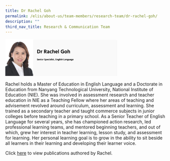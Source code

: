 ```yaml
---
title: Dr Rachel Goh
permalink: /elis/about-us/team-members/research-team/dr-rachel-goh/
description: ""
third_nav_title: Research & Communication Team
---
```

<img src="/images/dr%20rachel%20goh.png" 
     style="width:70%">
		 
Rachel holds a Master of Education in English Language and a Doctorate in Education from Nanyang Technological University, National Institute of Education (NIE). She was involved in assessment research and teacher education in NIE as a Teaching Fellow where her areas of teaching and advisement revolved around curriculum, assessment and learning. She trained as a secondary teacher and taught commerce subjects in junior colleges before teaching in a primary school. As a Senior Teacher of English Language for several years, she has championed action research, led professional learning teams, and mentored beginning teachers, and out of which, grew her interest in teacher learning, lesson study, and assessment for learning. Her personal learning goal is to grow in the ability to sit beside all learners in their learning and developing their learner voice.

Click [here](https://academyofsingaporeteachers-moe-edu-sg-admin.cwp.sg/elis/about-us/team-members/staff-publications/rachel-goh) to view publications authored by Rachel.